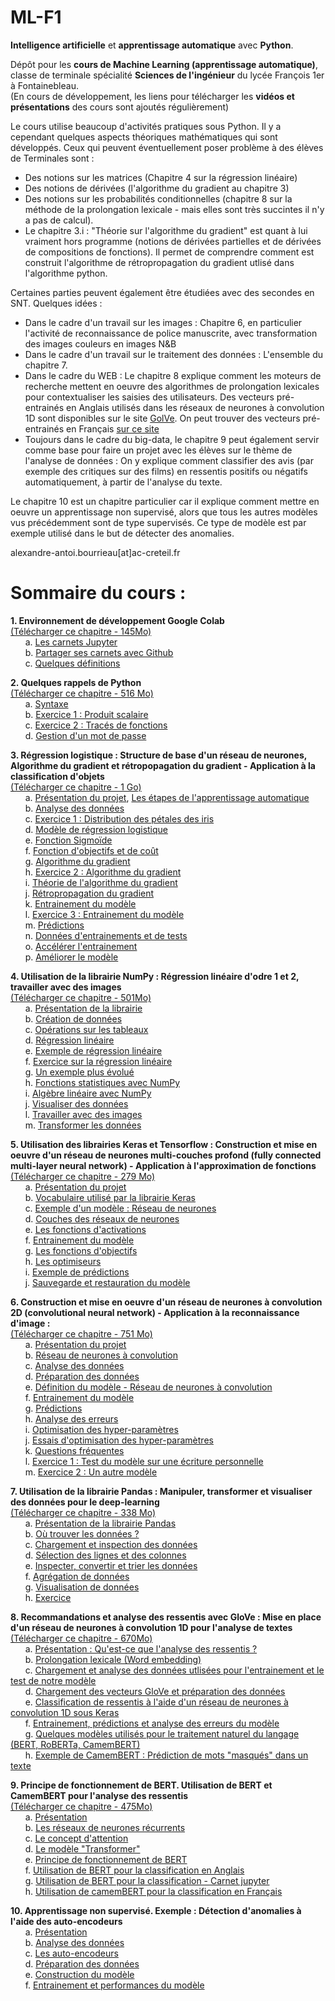 # ML-F1
**Intelligence artificielle** et **apprentissage automatique** avec **Python**.  

Dépôt pour les **cours de Machine Learning (apprentissage automatique)**, classe de terminale spécialité **Sciences de l'ingénieur** du lycée François 1er à Fontainebleau.    
(En cours de développement, les liens pour télécharger les **vidéos et présentations** des cours sont ajoutés régulièrement)  

Le cours utilise beaucoup d'activités pratiques sous Python. Il y a cependant quelques aspects théoriques mathématiques qui sont développés. Ceux qui peuvent éventuellement poser problème à des élèves de Terminales sont :  
* Des notions sur les matrices (Chapitre 4 sur la régression linéaire)
* Des notions de dérivées (l'algorithme du gradient au chapitre 3)
* Des notions sur les probabilités conditionnelles (chapitre 8 sur la méthode de la prolongation lexicale - mais elles sont très succintes il n'y a pas de calcul).  
* Le chapitre 3.i : "Théorie sur l'algorithme du gradient" est quant à lui vraiment hors programme (notions de dérivées partielles et de dérivées de compositions de fonctions). Il permet de comprendre comment est construit l'algorithme de rétropropagation du gradient utlisé dans l'algorithme python. 

Certaines parties peuvent également être étudiées avec des secondes en SNT. Quelques idées :  
* Dans le cadre d'un travail sur les images : Chapitre 6, en particulier l'activité de reconnaissance de police manuscrite, avec transformation des images couleurs en images N&B
* Dans le cadre d'un travail sur le traitement des données : L'ensemble du chapitre 7.  
* Dans le cadre du WEB : Le chapitre 8 explique comment les moteurs de recherche mettent en oeuvre des algorithmes de prolongation lexicales pour contextualiser les saisies des utilisateurs. Des vecteurs pré-entrainés en Anglais utilisés dans les réseaux de neurones à convolution 1D sont disponibles sur le site [GolVe](https://nlp.stanford.edu/projects/glove/). On peut trouver des vecteurs pré-entrainés en Français [sur ce site](http://www.cs.cmu.edu/~afm/projects/multilingual_embeddings.html)  
* Toujours dans le cadre du big-data, le chapitre 9 peut également servir comme base pour faire un projet avec les élèves sur le thème de l'analyse de données : On y explique comment classifier des avis (par exemple des critiques sur des films) en ressentis positifs ou négatifs automatiquement, à partir de l'analyse du texte.      

Le chapitre 10 est un chapitre particulier car il explique comment mettre en oeuvre un apprentissage non supervisé, alors que tous les autres modèles vus précédemment sont de type supervisés. Ce type de modèle est par exemple utilisé dans le but de détecter des anomalies.

alexandre-antoi.bourrieau[at]ac-creteil.fr


Sommaire du cours :
===================

**1. Environnement de développement Google Colab**  
[(Télécharger ce chapitre - 145Mo)](https://drive.google.com/file/d/1Alm3oPnQvcYEyZinD2uWKDW-63ydW8Dc/view?usp=sharing)     
    &nbsp;&nbsp;&nbsp;&nbsp;&nbsp;&nbsp;a. [Les carnets Jupyter](http://62.210.208.36/MachineLearning/1.%20Environnement%20de%20d%c3%a9veloppement/2.%20Carnets%20Jupyter%20(Published)/)  
    &nbsp;&nbsp;&nbsp;&nbsp;&nbsp;&nbsp;b. [Partager ses carnets avec Github](http://62.210.208.36/MachineLearning/1.%20Environnement%20de%20d%c3%a9veloppement/3.%20Partager%20ses%20carnets%20(Published)/)  
    &nbsp;&nbsp;&nbsp;&nbsp;&nbsp;&nbsp;c. [Quelques définitions](http://62.210.208.36/MachineLearning/1.%20Environnement%20de%20d%c3%a9veloppement/4.%20D%c3%a9finitions%20(Published)/)    
    
**2. Quelques rappels de Python**  
[(Télécharger ce chapitre - 516 Mo)](https://drive.google.com/file/d/1tO5U2Nr3gyd6xmXkIAKO2AhTYQR47VRA/view?usp=sharing)    
    &nbsp;&nbsp;&nbsp;&nbsp;&nbsp;&nbsp;a. [Syntaxe](http://62.210.208.36/MachineLearning/2.%20Rappels%20de%20Python/2.%20Syntaxe%20(Published)/)  
    &nbsp;&nbsp;&nbsp;&nbsp;&nbsp;&nbsp;b. [Exercice 1 : Produit scalaire](http://62.210.208.36/MachineLearning/2.%20Rappels%20de%20Python/3.%20Exercice%201%20-%20Produit%20Scalaire%20(Published)/)  
    &nbsp;&nbsp;&nbsp;&nbsp;&nbsp;&nbsp;c. [Exercice 2 : Tracés de fonctions](http://62.210.208.36/MachineLearning/2.%20Rappels%20de%20Python/4.%20Exercice%202%20-%20Trac%c3%a9s%20de%20fonctions%20(Published)/)  
    &nbsp;&nbsp;&nbsp;&nbsp;&nbsp;&nbsp;d. [Gestion d'un mot de passe](http://62.210.208.36/MachineLearning/2.%20Rappels%20de%20Python/5.%20Mot%20de%20passe%20(Published)/)    
    
**3. Régression logistique : Structure de base d'un réseau de neurones, Algorithme du gradient et rétropopagation du gradient - Application à la classification d'objets**  
[(Télécharger ce chapitre - 1 Go)](https://drive.google.com/file/d/1Atheylw5oV9irnfuT8h2Fj9CV0JDcTN0/view?usp=sharing)    
    &nbsp;&nbsp;&nbsp;&nbsp;&nbsp;&nbsp;a. [Présentation du projet](http://62.210.208.36/MachineLearning/3.%20Regression%20logistique/1.%20Pr%c3%a9sentation%20(Published)/), [Les étapes de l'apprentissage automatique](http://62.210.208.36/MachineLearning/3.%20Regression%20logistique/2.%20Etapes%20ML%20(Published)/)  
    &nbsp;&nbsp;&nbsp;&nbsp;&nbsp;&nbsp;b. [Analyse des données](http://62.210.208.36/MachineLearning/3.%20Regression%20logistique/3.%20Analyse%20des%20donn%c3%a9es%20(Published)/)  
    &nbsp;&nbsp;&nbsp;&nbsp;&nbsp;&nbsp;c. [Exercice 1 : Distribution des pétales des iris](http://62.210.208.36/MachineLearning/3.%20Regression%20logistique/4.%20Exercice%201%20-%20Distribution%20des%20p%c3%a9tales%20(Published)/)  
    &nbsp;&nbsp;&nbsp;&nbsp;&nbsp;&nbsp;d. [Modèle de régression logistique](http://62.210.208.36/MachineLearning/3.%20Regression%20logistique/5.%20Mod%c3%a8le%20de%20regression%20logistique%20(Published)/)  
    &nbsp;&nbsp;&nbsp;&nbsp;&nbsp;&nbsp;e. [Fonction Sigmoïde](http://62.210.208.36/MachineLearning/3.%20Regression%20logistique/6.%20Fonction%20Sigmoide%20(Published)/)  
    &nbsp;&nbsp;&nbsp;&nbsp;&nbsp;&nbsp;f. [Fonction d'objectifs et de coût](http://62.210.208.36/MachineLearning/3.%20Regression%20logistique/7.%20Fonction%20de%20Perte%20et%20de%20Co%c3%bbt%20(Published)/)  
    &nbsp;&nbsp;&nbsp;&nbsp;&nbsp;&nbsp;g. [Algorithme du gradient](http://62.210.208.36/MachineLearning/3.%20Regression%20logistique/8.%20Algorithme%20du%20gradient%20(Published)/)  
    &nbsp;&nbsp;&nbsp;&nbsp;&nbsp;&nbsp;h. [Exercice 2 : Algorithme du gradient](http://62.210.208.36/MachineLearning/3.%20Regression%20logistique/9.%20Exercice%202%20-%20Algorithme%20du%20gradient%20(Published)/)  
    &nbsp;&nbsp;&nbsp;&nbsp;&nbsp;&nbsp;i. [Théorie de l'algorithme du gradient](http://62.210.208.36/MachineLearning/3.%20Regression%20logistique/10.Th%c3%a9orie_Algo_R%c3%a9tropropagation/)  
    &nbsp;&nbsp;&nbsp;&nbsp;&nbsp;&nbsp;j. [Rétropropagation du gradient](http://62.210.208.36/MachineLearning/3.%20Regression%20logistique/11.%20R%c3%a9tropropagation_Gradient%20(Published)/)  
    &nbsp;&nbsp;&nbsp;&nbsp;&nbsp;&nbsp;k. [Entrainement du modèle](http://62.210.208.36/MachineLearning/3.%20Regression%20logistique/12.%20Entrainement%20du%20mod%c3%a8le%20(Published)/)  
    &nbsp;&nbsp;&nbsp;&nbsp;&nbsp;&nbsp;l. [Exercice 3 : Entrainement du modèle](http://62.210.208.36/MachineLearning/3.%20Regression%20logistique/13.%20Exercice%203%20-%20Entrainement%20du%20mod%c3%a8le%20(Published)/)  
    &nbsp;&nbsp;&nbsp;&nbsp;&nbsp;&nbsp;m. [Prédictions](http://62.210.208.36/MachineLearning/3.%20Regression%20logistique/14.%20Pr%c3%a9dictions%20(Published)/)  
    &nbsp;&nbsp;&nbsp;&nbsp;&nbsp;&nbsp;n. [Données d'entrainements et de tests](http://62.210.208.36/MachineLearning/3.%20Regression%20logistique/15.%20Donn%c3%a9es%20d'entrainement%20et%20de%20test%20(Published)/)  
    &nbsp;&nbsp;&nbsp;&nbsp;&nbsp;&nbsp;o. [Accélérer l'entrainement](http://62.210.208.36/MachineLearning/3.%20Regression%20logistique/16.%20Acc%c3%a9l%c3%a9rer%20l'entrainement%20(Published)/)  
    &nbsp;&nbsp;&nbsp;&nbsp;&nbsp;&nbsp;p. [Améliorer le modèle](http://62.210.208.36/MachineLearning/3.%20Regression%20logistique/17.%20Am%c3%a9liorer%20le%20mod%c3%a8le%20(Published)/)    
    
**4. Utilisation de la librairie NumPy : Régression linéaire d'odre 1 et 2, travailler avec des images**  
[(Télécharger ce chapitre - 501Mo)](https://drive.google.com/file/d/1APeOguKoQjFTVJ_4plRjAWsMerVenP-A/view?usp=sharing)    
    &nbsp;&nbsp;&nbsp;&nbsp;&nbsp;&nbsp;a. [Présentation de la librairie](http://62.210.208.36/MachineLearning/4.%20NumPy/1.%20Pr%c3%a9sentation%20(Published)/)  
    &nbsp;&nbsp;&nbsp;&nbsp;&nbsp;&nbsp;b. [Création de données](http://62.210.208.36/MachineLearning/4.%20NumPy/2.%20Cr%c3%a9er%20des%20donn%c3%a9es%20avec%20NumPy%20(Published)/)  
    &nbsp;&nbsp;&nbsp;&nbsp;&nbsp;&nbsp;c. [Opérations sur les tableaux](http://62.210.208.36/MachineLearning/4.%20NumPy/3.%20Op%c3%a9rations%20de%20base%20sur%20les%20tableaux%20-%20Copie%20(Published)/)  
    &nbsp;&nbsp;&nbsp;&nbsp;&nbsp;&nbsp;d. [Régression linéaire](http://62.210.208.36/MachineLearning/4.%20NumPy/4.%20R%c3%a9gr%c3%a9ssion%20lin%c3%a9aire%20(Published)/)  
    &nbsp;&nbsp;&nbsp;&nbsp;&nbsp;&nbsp;e. [Exemple de régression linéaire](http://62.210.208.36/MachineLearning/4.%20NumPy/5.%20Exemple%20de%20r%c3%a9gr%c3%a9ssion%20lin%c3%a9aire%20(Published)/)  
    &nbsp;&nbsp;&nbsp;&nbsp;&nbsp;&nbsp;f. [Exercice sur la régression linéaire](http://62.210.208.36/MachineLearning/4.%20NumPy/6.%20Exercice%20de%20r%c3%a9gr%c3%a9ssion%20lin%c3%a9aire%20(Published)/)  
    &nbsp;&nbsp;&nbsp;&nbsp;&nbsp;&nbsp;g. [Un exemple plus évolué](http://62.210.208.36/MachineLearning/4.%20NumPy/7.%20Un%20exemple%20plus%20%c3%a9volu%c3%a9%20(Published)/)  
    &nbsp;&nbsp;&nbsp;&nbsp;&nbsp;&nbsp;h. [Fonctions statistiques avec NumPy](http://62.210.208.36/MachineLearning/4.%20NumPy/8.%20Fonctions%20statistiques%20avec%20NumPy%20(Published)/)  
    &nbsp;&nbsp;&nbsp;&nbsp;&nbsp;&nbsp;i. [Algèbre linéaire avec NumPy](http://62.210.208.36/MachineLearning/4.%20NumPy/9.%20Alg%c3%a8bre%20lin%c3%a9aire%20avec%20NumPy%20(Published)/)  
    &nbsp;&nbsp;&nbsp;&nbsp;&nbsp;&nbsp;j. [Visualiser des données](http://62.210.208.36/MachineLearning/4.%20NumPy/10.%20Visualiser%20des%20donn%c3%a9es%20(Published)/)  
    &nbsp;&nbsp;&nbsp;&nbsp;&nbsp;&nbsp;l. [Travailler avec des images](http://62.210.208.36/MachineLearning/4.%20NumPy/11.%20Travailler%20avec%20des%20images%20(Published)/)  
    &nbsp;&nbsp;&nbsp;&nbsp;&nbsp;&nbsp;m. [Transformer les données](http://62.210.208.36/MachineLearning/4.%20NumPy/12.%20Transformer%20les%20donn%c3%a9es%20(Published)/)    

**5. Utilisation des librairies Keras et Tensorflow : Construction et mise en oeuvre d'un réseau de neurones multi-couches profond (fully connected multi-layer neural network) -  Application à l'approximation de fonctions**  
[(Télécharger ce chapitre - 279 Mo)](https://drive.google.com/file/d/1Gu251mTrDAx-N7_aCZfLqXPrOpCYBszu/view?usp=sharing)    
    &nbsp;&nbsp;&nbsp;&nbsp;&nbsp;&nbsp;a. [Présentation du projet](http://62.210.208.36/MachineLearning/5.%20Tensorflow/1.%20Pr%c3%a9sentation%20(Published)/)  
    &nbsp;&nbsp;&nbsp;&nbsp;&nbsp;&nbsp;b. [Vocabulaire utilisé par la librairie Keras](http://62.210.208.36/MachineLearning/5.%20Tensorflow/2.%20Vocabulaire%20Keras%20(Published)/)  
    &nbsp;&nbsp;&nbsp;&nbsp;&nbsp;&nbsp;c. [Exemple d'un modèle : Réseau de neurones](http://62.210.208.36/MachineLearning/5.%20Tensorflow/3.%20Exemple%20de%20mod%c3%a8le%20(Published)/)  
    &nbsp;&nbsp;&nbsp;&nbsp;&nbsp;&nbsp;d. [Couches des réseaux de neurones](http://62.210.208.36/MachineLearning/5.%20Tensorflow/4.%20Couches%20des%20mod%c3%a8les%20(Published)/)  
    &nbsp;&nbsp;&nbsp;&nbsp;&nbsp;&nbsp;e. [Les fonctions d'activations](http://62.210.208.36/MachineLearning/5.%20Tensorflow/5.%20Fonctions%20d'activation%20(Published)/)  
    &nbsp;&nbsp;&nbsp;&nbsp;&nbsp;&nbsp;f. [Entrainement du modèle](http://62.210.208.36/MachineLearning/5.%20Tensorflow/6.%20Entrainement%20du%20mod%c3%a8le%20(Published)/)  
    &nbsp;&nbsp;&nbsp;&nbsp;&nbsp;&nbsp;g. [Les fonctions d'objectifs](http://62.210.208.36/MachineLearning/5.%20Tensorflow/7.%20Les%20fonctions%20d'objectif%20(Published)/)  
    &nbsp;&nbsp;&nbsp;&nbsp;&nbsp;&nbsp;h. [Les optimiseurs](http://62.210.208.36/MachineLearning/5.%20Tensorflow/8.%20Les%20optimiseurs%20(Published)/)  
    &nbsp;&nbsp;&nbsp;&nbsp;&nbsp;&nbsp;i. [Exemple de prédictions](http://62.210.208.36/MachineLearning/5.%20Tensorflow/9.%20Exemple%20de%20pr%c3%a9dictions%20(Published)/)  
    &nbsp;&nbsp;&nbsp;&nbsp;&nbsp;&nbsp;j. [Sauvegarde et restauration du modèle](http://62.210.208.36/MachineLearning/5.%20Tensorflow/10.%20Sauvegarde%20et%20restauration%20du%20mod%c3%a8le%20(Published)/)    
    
**6. Construction et mise en oeuvre d'un réseau de neurones à convolution 2D (convolutional neural network) - Application à la reconnaissance d'image :**   
[(Télécharger ce chapitre - 751 Mo)](https://drive.google.com/file/d/11eOwGIXP_nnMszCH4xhcMrqR9iNIbWUq/view?usp=sharing)  
    &nbsp;&nbsp;&nbsp;&nbsp;&nbsp;&nbsp;a. [Présentation du projet](http://62.210.208.36/MachineLearning/6.%20Exemple%20-%20Reconnaissance%20d'image/1.%20Pr%c3%a9sentation%20(Published)/)  
    &nbsp;&nbsp;&nbsp;&nbsp;&nbsp;&nbsp;b. [Réseau de neurones à convolution](http://62.210.208.36/MachineLearning/6.%20Exemple%20-%20Reconnaissance%20d'image/2.%20R%c3%a9seaux%20%c3%a0%20convolution%20(Published)/)  
    &nbsp;&nbsp;&nbsp;&nbsp;&nbsp;&nbsp;c. [Analyse des données](http://62.210.208.36/MachineLearning/6.%20Exemple%20-%20Reconnaissance%20d'image/3.%20Analyse%20des%20donn%c3%a9es%20(Published)/)  
    &nbsp;&nbsp;&nbsp;&nbsp;&nbsp;&nbsp;d. [Préparation des données](http://62.210.208.36/MachineLearning/6.%20Exemple%20-%20Reconnaissance%20d'image/4.%20Pr%c3%a9paration%20des%20donn%c3%a9es%20(Published)/)  
    &nbsp;&nbsp;&nbsp;&nbsp;&nbsp;&nbsp;e. [Définition du modèle - Réseau de neurones à convolution](http://62.210.208.36/MachineLearning/6.%20Exemple%20-%20Reconnaissance%20d'image/5.%20D%c3%a9finition%20du%20mod%c3%a8le%20(Published)/)  
    &nbsp;&nbsp;&nbsp;&nbsp;&nbsp;&nbsp;f. [Entrainement du modèle](http://62.210.208.36/MachineLearning/6.%20Exemple%20-%20Reconnaissance%20d'image/6.%20Entrainement%20du%20mod%c3%a8le%20(Published)/)  
    &nbsp;&nbsp;&nbsp;&nbsp;&nbsp;&nbsp;g. [Prédictions](http://62.210.208.36/MachineLearning/6.%20Exemple%20-%20Reconnaissance%20d'image/7.%20Pr%c3%a9dictions%20(Published)/)  
    &nbsp;&nbsp;&nbsp;&nbsp;&nbsp;&nbsp;h. [Analyse des erreurs](http://62.210.208.36/MachineLearning/6.%20Exemple%20-%20Reconnaissance%20d'image/8.%20Analyse%20des%20erreurs%20(Published)/)  
    &nbsp;&nbsp;&nbsp;&nbsp;&nbsp;&nbsp;i. [Optimisation des hyper-paramètres](http://62.210.208.36/MachineLearning/6.%20Exemple%20-%20Reconnaissance%20d'image/9.%20Optimisation%20des%20hyper-param%c3%a8tres%20(Published)/)  
    &nbsp;&nbsp;&nbsp;&nbsp;&nbsp;&nbsp;j. [Essais d'optimisation des hyper-paramètres](http://62.210.208.36/MachineLearning/6.%20Exemple%20-%20Reconnaissance%20d'image/10.%20Essais%20d'optimisation%20les%20hyper-param%c3%a8tres%20(Published)/)  
    &nbsp;&nbsp;&nbsp;&nbsp;&nbsp;&nbsp;k. [Questions fréquentes](http://62.210.208.36/MachineLearning/6.%20Exemple%20-%20Reconnaissance%20d'image/11.%20Questions%20fr%c3%a9quentes%20(Published)/)  
    &nbsp;&nbsp;&nbsp;&nbsp;&nbsp;&nbsp;l. [Exercice 1 : Test du modèle sur une écriture personnelle](http://62.210.208.36/MachineLearning/6.%20Exemple%20-%20Reconnaissance%20d'image/12.%20Exercice%201%20-%20Test%20du%20mod%c3%a8le%20sur%20une%20%c3%a9criture%20personnelle%20(Published)/)  
    &nbsp;&nbsp;&nbsp;&nbsp;&nbsp;&nbsp;m. [Exercice 2 : Un autre modèle](http://62.210.208.36/MachineLearning/6.%20Exemple%20-%20Reconnaissance%20d'image/13.%20Exercice%202%20-%20Un%20autre%20mod%c3%a8le%20(Published)/)  
    
**7. Utilisation de la librairie Pandas : Manipuler, transformer et visualiser des données pour le deep-learning**  
[(Télécharger ce chapitre - 338 Mo)](https://drive.google.com/file/d/1DwxPr46uPs1F4OAjLKgpGUcHqvHTH1RM/view?usp=sharing)  
    &nbsp;&nbsp;&nbsp;&nbsp;&nbsp;&nbsp;a. [Présentation de la librairie Pandas](http://62.210.208.36/MachineLearning/7.%20Pandas/1.%20Pr%c3%a9sentation%20(Published)/)  
    &nbsp;&nbsp;&nbsp;&nbsp;&nbsp;&nbsp;b. [Où trouver les données ?](http://62.210.208.36/MachineLearning/7.%20Pandas/2.%20O%c3%b9%20trouver%20des%20donn%c3%a9es%20(Published)/)  
    &nbsp;&nbsp;&nbsp;&nbsp;&nbsp;&nbsp;c. [Chargement et inspection des données](http://62.210.208.36/MachineLearning/7.%20Pandas/3.%20Chargement%20et%20inspection%20des%20donn%c3%a9es%20(Published)/)  
    &nbsp;&nbsp;&nbsp;&nbsp;&nbsp;&nbsp;d. [Sélection des lignes et des colonnes](http://62.210.208.36/MachineLearning/7.%20Pandas/4.%20S%c3%a9lection%20des%20lignes%20et%20des%20colonnes%20(Published)/)  
    &nbsp;&nbsp;&nbsp;&nbsp;&nbsp;&nbsp;e. [Inspecter, convertir et trier les données](http://62.210.208.36/MachineLearning/7.%20Pandas/5.%20Inspecter,%20convertir%20et%20trier%20les%20donn%c3%a9es%20(Published)/)  
    &nbsp;&nbsp;&nbsp;&nbsp;&nbsp;&nbsp;f. [Agrégation de données](http://62.210.208.36/MachineLearning/7.%20Pandas/6.%20Agr%c3%a9gation%20de%20donn%c3%a9es%20(Published)/)  
    &nbsp;&nbsp;&nbsp;&nbsp;&nbsp;&nbsp;g. [Visualisation de données](http://62.210.208.36/MachineLearning/7.%20Pandas/7.%20Visualisation%20de%20donn%c3%a9es%20(Published)/)  
    &nbsp;&nbsp;&nbsp;&nbsp;&nbsp;&nbsp;h. [Exercice](http://62.210.208.36/MachineLearning/7.%20Pandas/8.%20Exercice%20(Published)/)    

**8. Recommandations et analyse des ressentis avec GloVe : Mise en place d'un réseau de neurones à convolution 1D pour l'analyse de textes**  
[(Télécharger ce chapitre - 670Mo)](https://drive.google.com/file/d/1yqkEm2Ewj6FuOetdKX-Ary-Ca565v3F1/view?usp=sharing)  
    &nbsp;&nbsp;&nbsp;&nbsp;&nbsp;&nbsp;a. [Présentation : Qu'est-ce que l'analyse des ressentis ?](http://62.210.208.36/MachineLearning/8.%20Recommandations/1.%20Pr%c3%a9sentation%20(Published)/)  
    &nbsp;&nbsp;&nbsp;&nbsp;&nbsp;&nbsp;b. [Prolongation lexicale (Word embedding)](http://62.210.208.36/MachineLearning/8.%20Recommandations/2.%20Word%20embedding%20(Published)/)  
    &nbsp;&nbsp;&nbsp;&nbsp;&nbsp;&nbsp;c. [Chargement et analyse des données utlisées pour l'entrainement et le test de notre modèle](http://62.210.208.36/MachineLearning/8.%20Recommandations/3.%20Chargement%20des%20donn%c3%a9es%20(Published)/)  
    &nbsp;&nbsp;&nbsp;&nbsp;&nbsp;&nbsp;d. [Chargement des vecteurs GloVe et préparation des données](http://62.210.208.36/MachineLearning/8.%20Recommandations/4.%20Pr%c3%a9paration%20des%20donn%c3%a9es%20(Published)/)  
    &nbsp;&nbsp;&nbsp;&nbsp;&nbsp;&nbsp;e. [Classification de ressentis à l'aide d'un réseau de neurones à convolution 1D sous Keras](http://62.210.208.36/MachineLearning/8.%20Recommandations/5.%20D%c3%a9finition%20du%20mod%c3%a8le%20(Published)/)  
    &nbsp;&nbsp;&nbsp;&nbsp;&nbsp;&nbsp;f. [Entrainement, prédictions et analyse des erreurs du modèle](http://62.210.208.36/MachineLearning/8.%20Recommandations/6.%20Entrainement%20du%20mod%c3%a8le,%20pr%c3%a9dictions%20et%20analyse%20des%20erreurs%20(Published)/)  
    &nbsp;&nbsp;&nbsp;&nbsp;&nbsp;&nbsp;g. [Quelques modèles utilisés pour le traitement naturel du langage (BERT, RoBERTa, CamemBERT)](http://62.210.208.36/MachineLearning/8.%20Recommandations/7.%20Quelques%20mod%c3%a8les%20utilis%c3%a9s%20dans%20le%20traitement%20naturel%20du%20langage%20(Published)/)  
    &nbsp;&nbsp;&nbsp;&nbsp;&nbsp;&nbsp;h. [Exemple de CamemBERT : Prédiction de mots "masqués" dans un texte](http://62.210.208.36/MachineLearning/8.%20Recommandations/8.%20Exemple%20d'utilisation%20de%20CamemBERT%20(Published)/)  
      
**9. Principe de fonctionnement de BERT. Utilisation de BERT et CamemBERT pour l'analyse des ressentis**  
[(Télécharger ce chapitre - 475Mo)](https://drive.google.com/file/d/1wztQT5E-4dfSvawQvy8TY6TyUXEi2lJN/view?usp=sharing)  
    &nbsp;&nbsp;&nbsp;&nbsp;&nbsp;&nbsp;a. [Présentation](http://62.210.208.36/MachineLearning/9.%20Principe%20de%20fonctionnement%20de%20BERT/1.%20Pr%c3%a9sentation%20(Published)/)  
    &nbsp;&nbsp;&nbsp;&nbsp;&nbsp;&nbsp;b. [Les réseaux de neurones récurrents](http://62.210.208.36/MachineLearning/9.%20Principe%20de%20fonctionnement%20de%20BERT/2.%20Les%20r%c3%a9seaux%20de%20neurones%20r%c3%a9currents%20(Published)/)  
    &nbsp;&nbsp;&nbsp;&nbsp;&nbsp;&nbsp;c. [Le concept d'attention](http://62.210.208.36/MachineLearning/9.%20Principe%20de%20fonctionnement%20de%20BERT/3.%20Le%20concept%20d'attention%20(Published)/)  
    &nbsp;&nbsp;&nbsp;&nbsp;&nbsp;&nbsp;d. [Le modèle "Transformer"](http://62.210.208.36/MachineLearning/9.%20Principe%20de%20fonctionnement%20de%20BERT/4.%20Le%20mod%c3%a8le%20Transformer%20(Published)/)  
    &nbsp;&nbsp;&nbsp;&nbsp;&nbsp;&nbsp;e. [Principe de fonctionnement de BERT](http://62.210.208.36/MachineLearning/9.%20Principe%20de%20fonctionnement%20de%20BERT/5.%20Principe%20de%20fonctionnement%20de%20BERT%20(Published)/)  
    &nbsp;&nbsp;&nbsp;&nbsp;&nbsp;&nbsp;f. [Utilisation de BERT pour la classification en Anglais](http://62.210.208.36/MachineLearning/9.%20Principe%20de%20fonctionnement%20de%20BERT/6.%20Utilisation%20de%20BERT%20pour%20la%20classification%20(Published)/)  
        &nbsp;&nbsp;&nbsp;&nbsp;&nbsp;&nbsp;g. [Utilisation de BERT pour la classification - Carnet jupyter](http://62.210.208.36/MachineLearning/9.%20Principe%20de%20fonctionnement%20de%20BERT/7.%20Utilisation%20de%20BERT%20pour%20la%20classification%20-%20Carnet%20Jupyter%20(Published)/)  
        &nbsp;&nbsp;&nbsp;&nbsp;&nbsp;&nbsp;h. [Utilisation de camemBERT pour la classification en Français](http://62.210.208.36/MachineLearning/9.%20Principe%20de%20fonctionnement%20de%20BERT/8.%20Utilisation%20de%20CamemBERT%20pour%20la%20classification%20(Published)/)    
              
**10. Apprentissage non supervisé. Exemple : Détection d'anomalies à l'aide des auto-encodeurs**  
    &nbsp;&nbsp;&nbsp;&nbsp;&nbsp;&nbsp;a. [Présentation](http://62.210.208.36/MachineLearning/10.%20Apprentissage%20non%20supervis%c3%a9/1.%20Pr%c3%a9sentation%20(Published)/)  
      &nbsp;&nbsp;&nbsp;&nbsp;&nbsp;&nbsp;b. [Analyse des données](http://62.210.208.36/MachineLearning/10.%20Apprentissage%20non%20supervis%c3%a9/2.%20Analyse%20des%20donn%c3%a9es%20(Published)/)  
    &nbsp;&nbsp;&nbsp;&nbsp;&nbsp;&nbsp;c. [Les auto-encodeurs](http://62.210.208.36/MachineLearning/10.%20Apprentissage%20non%20supervis%c3%a9/3.%20Auto-encodeurs%20(Published)/)  
    &nbsp;&nbsp;&nbsp;&nbsp;&nbsp;&nbsp;d. [Préparation des données](http://62.210.208.36/MachineLearning/10.%20Apprentissage%20non%20supervis%c3%a9/4.%20Pr%c3%a9paration%20des%20donn%c3%a9es%20(Published)/)  
    &nbsp;&nbsp;&nbsp;&nbsp;&nbsp;&nbsp;e. [Construction du modèle](http://62.210.208.36/MachineLearning/10.%20Apprentissage%20non%20supervis%c3%a9/5.%20Construction%20du%20mod%c3%a8le%20(Published)/)  
    &nbsp;&nbsp;&nbsp;&nbsp;&nbsp;&nbsp;f. [Entrainement et performances du modèle](http://62.210.208.36/MachineLearning/10.%20Apprentissage%20non%20supervis%c3%a9/6.%20Entrainement%20du%20mod%c3%a8le%20(Published)/)  
    
  
